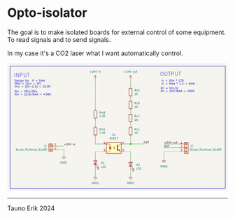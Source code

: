# Opto-isolator

The goal is to make isolated boards for external control of some equipment. To read signals and to send signals.

In my case it's a CO2 laser what I want automatically control.

![Schematics](img/skeem.png)

_____
Tauno Erik 2024
